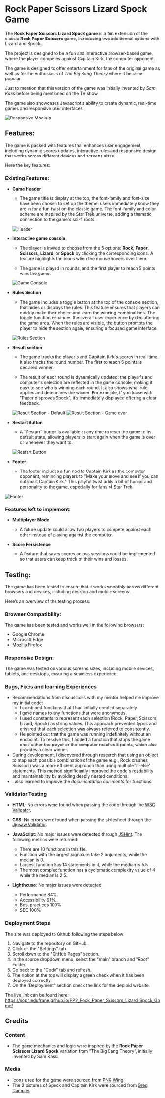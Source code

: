 # Rock Paper Scissors Lizard Spock Game

The **Rock Paper Scissors Lizard Spock game** is a fun extension of the classic **Rock Paper Scissors** game, introducing two additionnal options with Lizard and Spock.

The project is designed to be a fun and interactive browser-based game, where the player competes against Capitain Kirk, the computer opponent.

The game is designed to offer entertainment for fans of the original game as well as for the enthusiasts of *The Big Bang Theory* where it became popular.
 
Just to mention that this version of the game was initially invented by *Sam Kass* before being mentioned on the TV show.

The game also showcases Javascript's ability to create dynamic, real-time games and responsive user interfaces.

![Responsive Mockup](assets/media/rock_paper_scissors_mockup.png)

## Features:

The game is packed with features that enhances user engagement, including dynamic scores updates, interactive rules and responsive design that works across different devices and screens sizes.

Here the key features:

### Existing Features:

- **Game Header**
  - The game title is display at the top, the font-family and font-size have been chosen to set up the theme: users immediately know they are in for a fun twist on the classic game. The font-family and color scheme are inspired by the Star Trek universe, adding a thematic connection to the game's sci-fi roots.

  ![Header](assets/media/rock_paper_scissors_header.png)

- **Interactive game console**
  - The player is invited to choose from the 5 options: **Rock**, **Paper**, **Scissors**, **Lizard**, or **Spock** by clicking the corresponding icons. A feature highlights the icons when the mouse hovers over them.

  - The game is played in rounds, and the first player to reach 5 points wins the game.

  ![Game Console](assets/media/rock_paper_scissors_console.png)

- **Rules Section**
  - The game includes a toggle button at the top of the console section, that hides or displays the rules. This feature ensures that players can quickly make their choice and learn the winning combinations. The toggle function enhances the overall user experience by decluttering the game area. When the rules are visible, the button prompts the player to hide the section again, ensuring a focused game interface.

  ![Rules Section](assets/media/rock_paper_scissors_toggle_rules.png)

- **Result section**
  - The game tracks the player's and Capitain Kirk's scores in real-time. It also tracks the round number. The first to reach 5 points is declared winner. 

  - The result of each round is dynamically updated: the player's and computer's selection are reflected in the game console, making it easy to see who is winning each round. It also shows what rule applies and determines the winner. 
  For example, if you loose with "Paper disproves Spock", it’s immediately displayed offering a clear feedback.

  ![Result Section - Default](assets/media/rock_paper_scissors_result_section_default.png)
  ![Result Section - Game over](assets/media/rock_paper_scissors_result_section_game_over.png)

- **Restart Button**
  - A "Restart" button is available at any time to reset the game to its default state, allowing players to start again when the game is over or whenever they want to.

  ![Restart Button](assets/media/rock_paper_scissors_restart_button.png)

- **Footer**
  - The footer includes a fun nod to Captain Kirk as the computer opponent, reminding players to "Make your move and see if you can outsmart Captain Kirk." This playful twist adds a bit of humor and personality to the game, especially for fans of Star Trek.

![Footer](assets/media/rock_paper_scissors_footer.png)


### Features left to implement:

- **Multiplayer Mode**
  - A future update could allow two players to compete against each other instead of playing against the computer.

- **Score Persistence**
  - A feature that saves scores across sessions could be implemented so that users can keep track of their wins and losses.

## Testing:

The game has been tested to ensure that it works smoothly across different browsers and devices, including desktop and mobile screens. 

Here’s an overview of the testing process:

### Browser Compatibility:

The game has been tested and works well in the following browsers:
- Google Chrome
- Microsoft Edge
- Mozilla Firefox

### Responsive Design:

The game was tested on various screens sizes, including mobile devices, tablets, and desktops, ensuring a seamless experience.

### Bugs, Fixes and learning Experiences

- Recommendations from discussions with my mentor helped me improve my initial code:
  - I combined functions that I had initially created separately
  - I gave names to any functions that were anonymous.
  - I used constants to represent each selection (Rock, Paper, Scissors, Lizard, Spock) as string values. This approach prevented typos and ensured that each selection was always referred to consistently.  
  - He pointed out that the game was running indefinitely without an endpoint. To resolve this, I added a function that stops the game once either the player or the computer reaches 5 points, which also provides a clear winner.
- During development, I discovered through research that using an object to map each possible combination of the game (e.g., Rock crushes Scissors) was a more efficient approach than using multiple 'if-else' statements. This method significantly improved the code's readability and maintainability by avoiding deeply nested conditions.
- I also learned to improve the *documentation comments* for functions.

### Validator Testing

- **HTML**: No errors were found when passing the code through the [W3C Validator](https://validator.w3.org/).
- **CSS**: No errors were found when passing the stylesheet through the [Jigsaw Validator](https://jigsaw.w3.org/css-validator/).
- **JavaScript**: No major issues were detected through [JSHint](https://jshint.com/).
The following metrics were returned:
  - There are 10 functions in this file.
  - Function with the largest signature take 2 arguments, while the median is 0.
  - Largest function has 14 statements in it, while the median is 5.5.
  - The most complex function has a cyclomatic complexity value of 4 while the median is 2.5.

- **Lighthouse**: No major issues were detected.
    - Performance 84%.
    - Accessibility 91%.
    - Best practices 100%
    - SEO 100%

### Deployment Steps

The site was deployed to Github following the steps below:

1. Navigate to the repository on GitHub.
2. Click on the "Settings" tab.
3. Scroll down to the "GitHub Pages" section.
4. In the source dropdown menu, select the "main" branch and "Root" Folder.
5. Go back to the "Code" tab and refresh.
6. The ribbon at the top will display a green check when it has been deployed correctly.
7. On the "Deployment" section check the link for the deploid website.

The live link can be found here: https://sophiedufrane.github.io/PP2_Rock_Paper_Scissors_Lizard_Spock_Game/

## Credits


### Content

- The game mechanics and logic were inspired by the **Rock Paper Scissors Lizard Spock** variation from "The Big Bang Theory", initially invented by Sam Kass.
  
### Media

- Icons used for the game were sourced from [PNG Wing](https://www.pngwing.com/en/free-png-pzysy).
- The 2 pictures of Spock and Capitain Kirk were sourced from [Greg Dampier](https://www.gregdampier.com/comics/color/captain-kirk-spock-star-trek).